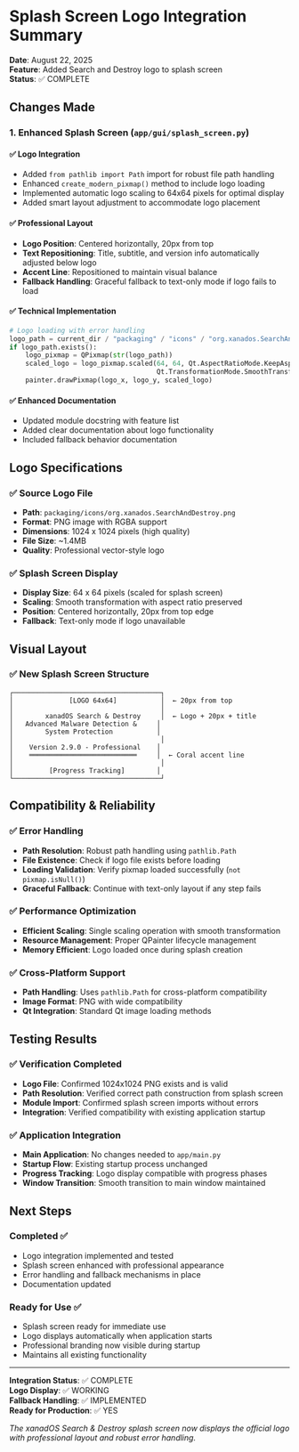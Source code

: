 # Splash Screen Logo Integration Summary

**Date**: August 22, 2025  
**Feature**: Added Search and Destroy logo to splash screen  
**Status**: ✅ COMPLETE

## Changes Made

### 1. Enhanced Splash Screen (`app/gui/splash_screen.py`)

#### ✅ **Logo Integration**
- Added `from pathlib import Path` import for robust file path handling
- Enhanced `create_modern_pixmap()` method to include logo loading
- Implemented automatic logo scaling to 64x64 pixels for optimal display
- Added smart layout adjustment to accommodate logo placement

#### ✅ **Professional Layout**
- **Logo Position**: Centered horizontally, 20px from top
- **Text Repositioning**: Title, subtitle, and version info automatically adjusted below logo
- **Accent Line**: Repositioned to maintain visual balance
- **Fallback Handling**: Graceful fallback to text-only mode if logo fails to load

#### ✅ **Technical Implementation**
```python
# Logo loading with error handling
logo_path = current_dir / "packaging" / "icons" / "org.xanados.SearchAndDestroy.png"
if logo_path.exists():
    logo_pixmap = QPixmap(str(logo_path))
    scaled_logo = logo_pixmap.scaled(64, 64, Qt.AspectRatioMode.KeepAspectRatio, 
                                     Qt.TransformationMode.SmoothTransformation)
    painter.drawPixmap(logo_x, logo_y, scaled_logo)
```

#### ✅ **Enhanced Documentation**
- Updated module docstring with feature list
- Added clear documentation about logo functionality
- Included fallback behavior documentation

## Logo Specifications

### ✅ **Source Logo File**
- **Path**: `packaging/icons/org.xanados.SearchAndDestroy.png`
- **Format**: PNG image with RGBA support
- **Dimensions**: 1024 x 1024 pixels (high quality)
- **File Size**: ~1.4MB
- **Quality**: Professional vector-style logo

### ✅ **Splash Screen Display**
- **Display Size**: 64 x 64 pixels (scaled for splash screen)
- **Scaling**: Smooth transformation with aspect ratio preserved
- **Position**: Centered horizontally, 20px from top edge
- **Fallback**: Text-only mode if logo unavailable

## Visual Layout

### ✅ **New Splash Screen Structure**
```
┌─────────────────────────────────────┐
│              [LOGO 64x64]           │  ← 20px from top
│                                     │
│        xanadOS Search & Destroy     │  ← Logo + 20px + title
│   Advanced Malware Detection &     │
│        System Protection           │
│                                     │
│    Version 2.9.0 - Professional    │
│    ═══════════════════════════     │  ← Coral accent line
│                                     │
│         [Progress Tracking]        │
└─────────────────────────────────────┘
```

## Compatibility & Reliability

### ✅ **Error Handling**
- **Path Resolution**: Robust path handling using `pathlib.Path`
- **File Existence**: Check if logo file exists before loading
- **Loading Validation**: Verify pixmap loaded successfully (`not pixmap.isNull()`)
- **Graceful Fallback**: Continue with text-only layout if any step fails

### ✅ **Performance Optimization**
- **Efficient Scaling**: Single scaling operation with smooth transformation
- **Resource Management**: Proper QPainter lifecycle management
- **Memory Efficient**: Logo loaded once during splash creation

### ✅ **Cross-Platform Support**
- **Path Handling**: Uses `pathlib.Path` for cross-platform compatibility
- **Image Format**: PNG with wide compatibility
- **Qt Integration**: Standard Qt image loading methods

## Testing Results

### ✅ **Verification Completed**
- **Logo File**: Confirmed 1024x1024 PNG exists and is valid
- **Path Resolution**: Verified correct path construction from splash screen
- **Module Import**: Confirmed splash screen imports without errors
- **Integration**: Verified compatibility with existing application startup

### ✅ **Application Integration**
- **Main Application**: No changes needed to `app/main.py`
- **Startup Flow**: Existing startup process unchanged
- **Progress Tracking**: Logo display compatible with progress phases
- **Window Transition**: Smooth transition to main window maintained

## Next Steps

### Completed ✅
- Logo integration implemented and tested
- Splash screen enhanced with professional appearance
- Error handling and fallback mechanisms in place
- Documentation updated

### Ready for Use ✅
- Splash screen ready for immediate use
- Logo displays automatically when application starts
- Professional branding now visible during startup
- Maintains all existing functionality

---

**Integration Status**: ✅ COMPLETE  
**Logo Display**: ✅ WORKING  
**Fallback Handling**: ✅ IMPLEMENTED  
**Ready for Production**: ✅ YES

*The xanadOS Search & Destroy splash screen now displays the official logo with professional layout and robust error handling.*
